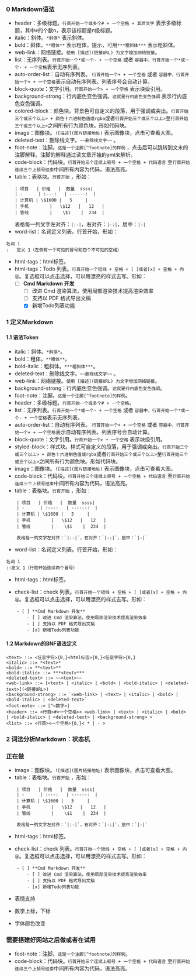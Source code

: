 ### 0 Markdown语法
+ header：多级标题。`行首开始一个或多个# + 一个空格 + 其后文字` 表示多级标题，其中`#`的个数n，表示该标题是n级标题。
+ italic：斜体。`*斜体*` 表示斜体。
+ bold：斜体。`**粗体**` 表示粗体，提示，可用`***粗斜体***` 表示粗斜体。
+ web-link：网络链接。`使用 [描述](链接URL) 为文字增加网络链接`。
+ list：无序列表。`行首开始一个*或一个- + 一个空格` 或者 `容器中，行首开始一个*或一个- + 一个空格`表示无序列表。
+ auto-order-list：自动有序列表。 `行首开始一个+ + 一个空格` 或者 `容器中，行首开始一个+ + 一个空格`表示自动有序列表。列表序号会自动计算。
+ block-quote：文字引用。`行首开始一个> + 一个空格` 表示块级引用。
+ background-strong：行内底色变色强调。`这就是行内底色变色强调` 表示行内底色变色强调。
+ colored-block：颜色块。背景色可自定义的段落，用于强调或突出。`行首开始三个或三个以上> + 颜色十六进制色值或rgba`或者`行首开始三个或三个以上>`至`行首开始三个或三个以上>`之间所有行为颜色块。形如代码块。
+ image：图像块。`![描述](图片链接地址)` 表示图像块，点击可查看大图。
+ deleted-text：删除线文字。`~~删除线文字~~` 。
+ foot-note：注脚。`这是一个注脚[^footnote]的样例` ，点击后可以跳转到文末的注脚解释。注脚的解释通过读文章开始的yml来解析。
+ code-block：代码块。`行首开始三个连续上顿号 + 一个空格 + 代码语言` 至`行首开始连续三个上顿号结束`中间所有内容为代码，语法高亮。
+ table：表格块。`行首开始` ，形如：
    ```
    | 项目   | 价格   |  数量  ssss|
    | -      | :---:   | ------:  |
    | 计算机 | \$1600 |   5     |
    | 手机        |   \$12   |   12   |
    | 管线        |    \$1    |  234  |
    ```
    表格每一列文字左对齐：`|:-|`，右对齐：`|-:|`，居中：`|-|`
+ word-list：名词定义列表。行首开始，形如：
```
名词 1
:   定义 1（左侧有一个可见的冒号和四个不可见的空格）
```
+ html-tags：html标签。
+ html-tags：Todo 列表。`行首开始一个短线 + 空格 + [ ]或者[x] + 空格 + 内容`。复选框可以点击选择，可以用漂亮的样式去写。形如：
    - [ ] **Cmd Markdown 开发**
        - [ ] 改进 Cmd 渲染算法，使用局部渲染技术提高渲染效率
        - [ ] 支持以 PDF 格式导出文稿
        - [x] 新增Todo列表功能

### 1 定义Markdown
#### 1.1 语法Token
+ italic：斜体。`*斜体*`。
+ bold：粗体。`**粗体**`。
+ bold-italic：粗斜体。`***粗斜体***`。
+ deleted-text：删除线文字。`~~删除线文字~~` 。
+ web-link：网络链接。`使用 [描述](链接URL) 为文字增加网络链接`。
+ background-strong：行内底色变色强调。`这就是行内底色变色强调`。
+ foot-note：注脚。`这是一个注脚[^footnote]的样例`。
+ header：多级标题。`行首开始一个或多个# + 一个空格`。
+ list：无序列表。`行首开始一个*或一个- + 一个空格` 或者 `容器中，行首开始一个*或一个- + 一个空格`表示无序列表。
+ auto-order-list：自动有序列表。 `行首开始一个+ + 一个空格` 或者 `容器中，行首开始一个+ + 一个空格`表示自动有序列表。列表序号会自动计算。
+ block-quote：文字引用。`行首开始一个> + 一个空格` 表示块级引用。
+ styled-block：样式块。样式可自定义的段落，用于强调或突出。`行首开始三个或三个以上> + 颜色十六进制色值或rgba`或者`行首开始三个或三个以上>`至`行首开始三个或三个以上>`之间所有行为颜色块。形如代码块。
+ image：图像块。`![描述](图片链接地址)` 表示图像块，点击可查看大图。
+ code-block：代码块。`行首开始三个连续上顿号 + 一个空格 + 代码语言` 至`行首开始连续三个上顿号结束`中间所有内容为代码，语法高亮。
+ table：表格块。`行首开始` ，形如：
```
    | 项目   | 价格   |  数量  ssss|
    | -      | :---:   | ------:  |
    | 计算机 | \$1600 |   5     |
    | 手机        |   \$12   |   12   |
    | 管线        |    \$1    |  234  |
    
    表格每一列文字左对齐：`|:-|`，右对齐：`|-:|`，居中：`|-|`
```
+ word-list：名词定义列表。行首开始，形如：
```
名词 1
::定义 1（行首开始连续两个冒号）
```
+ html-tags：html标签。

+ check-list：check 列表。`行首开始一个短线 + 空格 + [ ]或者[x] + 空格 + 内容`。复选框可以点击选择，可以用漂亮的样式去写。形如：
```
    - [ ] **Cmd Markdown 开发**
        - [ ] 改进 Cmd 渲染算法，使用局部渲染技术提高渲染效率
        - [ ] 支持以 PDF 格式导出文稿
        - [x] 新增Todo列表功能
```
#### 1.2 Markdown的BNF语法定义
```
<text> ::= <任意字符>{0,}<html标签>{0,}<任意字符>{0,}
<italic> ::= *<text>*
<bold> ::= **<text>**
<bold-italic> ::= ***<text>***
<deleted-text> ::= ~~<text>~~
<web-link> ::= [<text> | <italic> | <bold> | <bold-italic> | <deleted-text>](<链接URL>)
<background-strong> ::= `<web-link> | <text> | <italic> | <bold> | <bold-italic> | <deleted-text>`
<foot-note> ::= [^<数字>]
<header> ::= <行首>#<一个空格>< <web-link> | <text> | <italic> | <bold> | <bold-italic> | <deleted-text> | <background-strong> >
<list> ::= <行首><一个空格>{0,}< * | - >
```

### 2 词法分析Markdown：状态机

### 正在做
+ image：图像块。`![描述](图片链接地址)` 表示图像块，点击可查看大图。
+ table：表格块。`行首开始` ，形如：
```
    | 项目   | 价格   |  数量  ssss|
    | -      | :---:   | ------:  |
    | 计算机 | \$1600 |   5     |
    | 手机        |   \$12   |   12   |
    | 管线        |    \$1    |  234  |
    
    表格每一列文字左对齐：`|:-|`，右对齐：`|-:|`，居中：`|-|`
```

+ html-tags：html标签。

+ check-list：check 列表。`行首开始一个短线 + 空格 + [ ]或者[x] + 空格 + 内容`。复选框可以点击选择，可以用漂亮的样式去写。形如：
```
    - [ ] **Cmd Markdown 开发**
        - [ ] 改进 Cmd 渲染算法，使用局部渲染技术提高渲染效率
        - [ ] 支持以 PDF 格式导出文稿
        - [x] 新增Todo列表功能
```
+ 表情支持

+ 数学上标，下标

+ 字体颜色改变

### 需要搭建好网站之后做或者在试用
+ foot-note：注脚。`这是一个注脚[^footnote]的样例`。
+ code-block：代码块。`行首开始三个连续上顿号 + 一个空格 + 代码语言` 至`行首开始连续三个上顿号结束`中间所有内容为代码，语法高亮。
